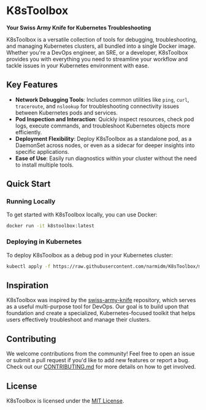 # K8sToolbox

**Your Swiss Army Knife for Kubernetes Troubleshooting**

K8sToolbox is a versatile collection of tools for debugging, troubleshooting, and managing Kubernetes clusters, all bundled into a single Docker image. Whether you're a DevOps engineer, an SRE, or a developer, K8sToolbox provides you with everything you need to streamline your workflow and tackle issues in your Kubernetes environment with ease.

## Key Features
- **Network Debugging Tools**: Includes common utilities like `ping`, `curl`, `traceroute`, and `nslookup` for troubleshooting connectivity issues between Kubernetes pods and services.
- **Pod Inspection and Interaction**: Quickly inspect resources, check pod logs, execute commands, and troubleshoot Kubernetes objects more efficiently.
- **Deployment Flexibility**: Deploy K8sToolbox as a standalone pod, as a DaemonSet across nodes, or even as a sidecar for deeper insights into specific applications.
- **Ease of Use**: Easily run diagnostics within your cluster without the need to install multiple tools.

## Quick Start

### Running Locally
To get started with K8sToolbox locally, you can use Docker:

```sh
docker run -it k8stoolbox:latest
```

### Deploying in Kubernetes
To deploy K8sToolbox as a debug pod in your Kubernetes cluster:

```sh
kubectl apply -f https://raw.githubusercontent.com/narmidm/K8sToolbox/main/k8s/debug-pod.yaml
```

## Inspiration
K8sToolbox was inspired by the [swiss-army-knife](https://github.com/leodotcloud/swiss-army-knife) repository, which serves as a useful multi-purpose tool for DevOps. Our goal is to build upon that foundation and create a specialized, Kubernetes-focused toolkit that helps users effectively troubleshoot and manage their clusters.

## Contributing
We welcome contributions from the community! Feel free to open an issue or submit a pull request if you'd like to add new features or report a bug. Check out our [CONTRIBUTING.md](CONTRIBUTING.md) for more details on how to get involved.

## License
K8sToolbox is licensed under the [MIT License](LICENSE).
